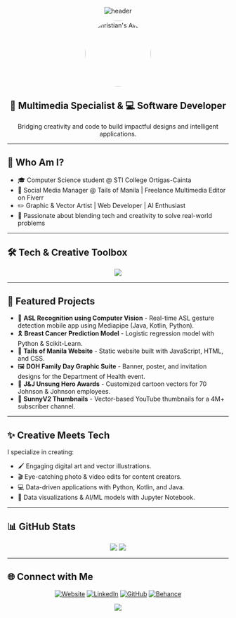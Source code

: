 <!-- Header Banner -->
<p align="center">
  <img src="https://capsule-render.vercel.app/api?type=waving&color=0:6EE7B7,100:3B82F6&height=200&section=header&text=Hi,%20I'm%20Christian%20Moises!&fontSize=40&fontColor=ffffff" alt="header"/>
</p>

<!-- Profile Image -->
<p align="center">
  <img src="https://avatars.githubusercontent.com/u/0000000?v=4" width="150" style="border-radius:50%" alt="Christian's Avatar"/>
</p>

<h2 align="center">🎨 Multimedia Specialist & 💻 Software Developer</h2>

<p align="center">
  Bridging creativity and code to build impactful designs and intelligent applications.
</p>

---

## 🧩 Who Am I?
- 🎓 Computer Science student @ STI College Ortigas-Cainta
- 💼 Social Media Manager @ Tails of Manila | Freelance Multimedia Editor on Fiverr
- ✏️ Graphic & Vector Artist | Web Developer | AI Enthusiast
- 🎯 Passionate about blending tech and creativity to solve real-world problems

---

## 🛠️ Tech & Creative Toolbox
<p align="center">
  <img src="https://skillicons.dev/icons?i=java,python,kotlin,flutter,cs,jupyter,mysql,html,css,js,figma,github,photoshop,illustrator,aftereffects,premierepro" />
</p>

---

## 🚀 Featured Projects
- 🤟 **ASL Recognition using Computer Vision** - Real-time ASL gesture detection mobile app using Mediapipe (Java, Kotlin, Python).
- 🎗️ **Breast Cancer Prediction Model** - Logistic regression model with Python & Scikit-Learn.
- 🐾 **Tails of Manila Website** - Static website built with JavaScript, HTML, and CSS.
- 🖼️ **DOH Family Day Graphic Suite** - Banner, poster, and invitation designs for the Department of Health event.
- 🏅 **J&J Unsung Hero Awards** - Customized cartoon vectors for 70 Johnson & Johnson employees.
- 🎨 **SunnyV2 Thumbnails** - Vector-based YouTube thumbnails for a 4M+ subscriber channel.

---

## ✨ Creative Meets Tech
I specialize in creating:
- 🖌️ Engaging digital art and vector illustrations.
- 🎬 Eye-catching photo & video edits for content creators.
- 💻 Data-driven applications with Python, Kotlin, and Java.
- 🎯 Data visualizations & AI/ML models with Jupyter Notebook.

---

## 📊 GitHub Stats
<p align="center">
  <img src="https://github-readme-stats.vercel.app/api?username=moisesxtian&show_icons=true&theme=tokyonight&hide_border=true&count_private=true&hide=issues"/>
  <img src="https://github-readme-streak-stats.herokuapp.com/?user=moisesxtian&theme=tokyonight&hide_border=true"/>
</p>

---

## 🌐 Connect with Me
<p align="center">
  <a href="https://www.hyxcreation.vercel.app" target="_blank"><img alt="Website" src="https://img.shields.io/badge/Portfolio-3B82F6?style=for-the-badge&logo=firefox-browser&logoColor=white"/></a>
  <a href="https://www.linkedin.com/in/christian-moises-2767a3345/" target="_blank"><img alt="LinkedIn" src="https://img.shields.io/badge/LinkedIn-0A66C2?style=for-the-badge&logo=linkedin&logoColor=white"/></a>
  <a href="https://github.com/moisesxtian" target="_blank"><img alt="GitHub" src="https://img.shields.io/badge/GitHub-181717?style=for-the-badge&logo=github&logoColor=white"/></a>
  <a href="https://www.behance.net/hyxchan" target="_blank"><img alt="Behance" src="https://img.shields.io/badge/Behance-1769FF?style=for-the-badge&logo=behance&logoColor=white"/></a>
</p>

<p align="center">
  <img src="https://capsule-render.vercel.app/api?type=waving&color=0:3B82F6,100:6EE7B7&height=120&section=footer"/>
</p>
